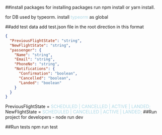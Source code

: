 ##install packages
for installing packages run npm install or yarn install.

for DB used by typeorm. install <font color="lightblue">typeorm</font> as global

##add test data
add test.json file in the root direction in this format

```json
{
  "PreviousFlightState": "string",
  "NewFlightState": "string",
  "passenger": {
    "Name": "string",
    "Email": "string",
    "PhoneNo": "string",
    "Notifications": {
      "Confirmation": "boolean",
      "Cancelled": "boolean",
      "Landed": "boolean"
    }
  }
}
```

PreviousFlightState = <font color="lightblue">SCHEDULED | CANCELLED | ACTIVE | LANDED;</font>
NewFlightState = <font color="lightblue">SCHEDULED | CANCELLED | ACTIVE | LANDED;</font>
##Run project
for developers - node run dev

##Run tests
npm run test